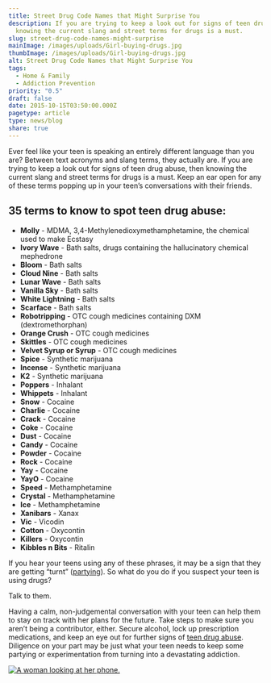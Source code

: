 ```yaml
---
title: Street Drug Code Names that Might Surprise You
description: If you are trying to keep a look out for signs of teen drug abuse,
  knowing the current slang and street terms for drugs is a must.
slug: street-drug-code-names-might-surprise
mainImage: /images/uploads/Girl-buying-drugs.jpg
thumbImage: /images/uploads/Girl-buying-drugs.jpg
alt: Street Drug Code Names that Might Surprise You
tags:
  - Home & Family
  - Addiction Prevention
priority: "0.5"
draft: false
date: 2015-10-15T03:50:00.000Z
pagetype: article
type: news/blog
share: true
---
```

Ever feel like your teen is speaking an entirely different language than you are? Between text acronyms and slang terms, they actually are. If you are trying to keep a look out for signs of teen drug abuse, then knowing the current slang and street terms for drugs is a must. Keep an ear open for any of these terms popping up in your teen’s conversations with their friends.

## 35 terms to know to spot teen drug abuse:

* **Molly** - MDMA, 3,4-Methylenedioxymethamphetamine, the chemical used to make Ecstasy
* **Ivory Wave** - Bath salts, drugs containing the hallucinatory chemical mephedrone
* **Bloom** - Bath salts
* **Cloud Nine** - Bath salts
* **Lunar Wave** - Bath salts
* **Vanilla Sky** - Bath salts
* **White Lightning** - Bath salts
* **Scarface** - Bath salts
* **Robotripping** - OTC cough medicines containing DXM (dextromethorphan)
* **Orange Crush** - OTC cough medicines
* **Skittles** - OTC cough medicines
* **Velvet Syrup or Syrup** - OTC cough medicines
* **Spice** - Synthetic marijuana
* **Incense** - Synthetic marijuana
* **K2** - Synthetic marijuana
* **Poppers** - Inhalant
* **Whippets** - Inhalant
* **Snow** - Cocaine
* **Charlie** - Cocaine
* **Crack** - Cocaine
* **Coke** - Cocaine
* **Dust** - Cocaine
* **Candy** - Cocaine
* **Powder** - Cocaine
* **Rock** - Cocaine
* **Yay** - Cocaine
* **YayO** - Cocaine
* **Speed** - Methamphetamine
* **Crystal** - Methamphetamine
* **Ice** - Methamphetamine
* **Xanibars** - Xanax
* **Vic** - Vicodin
* **Cotton** - Oxycontin
* **Killers** - Oxycontin
* **Kibbles n Bits** - Ritalin

If you hear your teens using any of these phrases, it may be a sign that they are getting “turnt” ([partying](/news/blog/pssst-your-teens-arent-partying-the-way-you-did/)). So what do you do if you suspect your teen is using drugs?

Talk to them.

Having a calm, non-judgemental conversation with your teen can help them to stay on track with her plans for the future. Take steps to make sure you aren’t being a contributor, either. Secure alcohol, lock up prescription medications, and keep an eye out for further signs of [teen drug abuse](/news/blog/13-signs-your-teen-is-using-prescription-drugs/). Diligence on your part may be just what your teen needs to keep some partying or experimentation from turning into a devastating addiction.

[![A woman looking at her phone.](/images/uploads/rxguardian-well-rx-graphic.jpg "Save up to 80 percent on prescription drugs.")](https://www.wellrx.com/rx-discount-card/enroll/?invitecode=SaferLock%20&utm_source=SaferLock%20&utm_medium=affiliate&utm_campaign=%3cblogs%3E "WellRx Link")